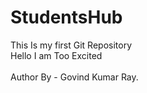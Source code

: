 # StudentsHub
This Is  my  first Git Repository
<br>
Hello I am Too Excited  
<br>
Author By - Govind Kumar Ray.
